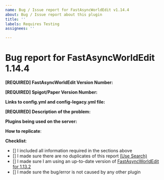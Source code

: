 ```yaml
---
name: Bug / Issue report for FastAsyncWorldEdit v1.14.4
about: Bug / Issue report about this plugin
title: ''
labels: Requires Testing
assignees: ''

---
```


# Bug report for FastAsyncWorldEdit 1.14.4
<!--- If you are using 1.13 or 1.13.1 consider updating to 1.14.4 before raising an issue -->
<!--- The priority lays on 1.14 right now, so issues reported for 1.13 will be fixed for the 1.14 versions -->
<!--- In order to create a valid issue report you have to follow this template. -->
<!--- Remove this template if making a suggestion or asking a question. -->
<!--- Incomplete reports might be marked as invalid. -->
**[REQUIRED] FastAsyncWorldEdit Version Number:** 
<!--- Enter /fawe version in game or in your console and copy the full output here -->

**[REQUIRED] Spigot/Paper Version Number:** 
<!--- Enter /version ingame or in your console and paste the full output here -->

**Links to config.yml and config-legacy.yml file:** 
<!--- Copy and paste the information to the service of your choosing (pastebin, hasteb.in e.g) and provide the link here. -->

**[REQUIRED] Description of the problem:**
<!--- Check your console for errors while testing -->
<!--- Include relevant information like errors or a picture of the problem -->

**Plugins being used on the server:**
<!--- Optional but recommended to look further into an issue --->

**How to replicate**:
<!--- If you can reproduce the issue please tell us as detailed as possible step by step how to do that -->

**Checklist**:
<!--- Make sure you've completed the following steps (put an "X" between of brackets): -->
- [] I included all information required in the sections above
- [] I made sure there are no duplicates of this report [(Use Search)](https://github.com/IntellectualSites/FastAsyncWorldEdit-1.13/issues?utf8=%E2%9C%93&q=is%3Aissue)
- [] I made sure I am using an up-to-date version of [FastAsyncWorldEdit for 1.13.2](https://ci.athion.net/job/FastAsyncWorldEdit-Breaking/)
- [] I made sure the bug/error is not caused by any other plugin

